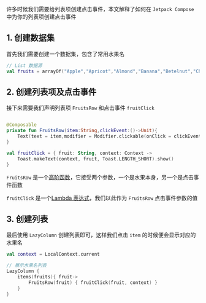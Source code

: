 许多时候我们需要给列表项创建点击事件，本文解释了如何在 `Jetpack Compose` 中为你的列表项创建点击事件

## 1. 创建数据集

首先我们需要创建一个数据集，包含了常用水果名

```kotlin
// List 数据源
val fruits = arrayOf("Apple","Apricot","Almond","Banana","Betelnut","Cherry","Damson")
```

## 2. 创建列表项及点击事件

接下来需要我们声明列表项 `FruitsRow` 和点击事件 `fruitClick`

```kotlin

@Composable
private fun FruitsRow(item:String,clickEvent:()->Unit){
    Text(text = item,modifier = Modifier.clickable(onClick = clickEvent).fillMaxWidth().wrapContentWidth(Alignment.CenterHorizontally).height(50.dp))
}

val fruitClick = { fruit: String, context: Context ->
    Toast.makeText(context, fruit, Toast.LENGTH_SHORT).show()
}
```

`FruitsRow` 是一个[高阶函数](https://www.kotlincn.net/docs/reference/lambdas.html)，它接受两个参数，一个是水果本身，另一个是点击事件函数

`fruitClick` 是一个[Lambda 表达式](https://www.kotlincn.net/docs/reference/lambdas.html)，我们以此作为 `FruitsRow` 点击事件参数的值

## 3. 创建列表

最后使用 `LazyColumn` 创建列表即可，这样我们点击 `item` 的时候便会显示对应的水果名

```kotlin
val context = LocalContext.current

// 展示水果名列表
LazyColumn {
    items(fruits){ fruit->
        FruitsRow(fruit) { fruitClick(fruit, context) }
    }
}
```